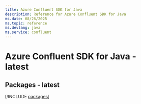 ```yaml
---
title: Azure Confluent SDK for Java
description: Reference for Azure Confluent SDK for Java
ms.date: 08/26/2025
ms.topic: reference
ms.devlang: java
ms.service: confluent
---
```

# Azure Confluent SDK for Java - latest
## Packages - latest
[!INCLUDE [packages](confluent-index.md)]